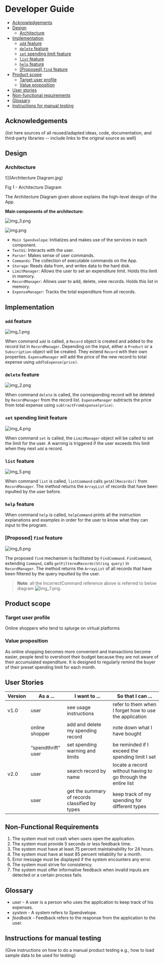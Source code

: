 # Developer Guide

- [Acknowledgements](#acknowledgements)
- [Design](#design)
  - [Architecture](#architecture)
- [Implementation](#implementation)
  - [`add` feature](#add-feature)
  - [`delete` feature](#delete-feature)
  - [`set` spending limit feature](#set-spending-limit-feature)
  - [`list` feature](#list-feature)
  - [`help` feature](#help-feature)
  - [[Proposed] `find` feature](#proposed-find-feature)
- [Product scope](#product-scope)
  - [Target user profile](#target-user-profile)
  - [Value proposition](#value-proposition)
- [User stories](#user-stories)
- [Non-functional requirements](#non-functional-requirements)
- [Glossary](#glossary)
- [Instructions for manual testing](#instructions-for-manual-testing)

## Acknowledgements

{list here sources of all reused/adapted ideas, code, documentation, and third-party libraries -- include links to the original source as well}

## Design
### Architecture
![](Architecture Diagram.jpg)

Fig 1 - Architecture Diagram

The Architecture Diagram given above explains the high-level design of the App.

**Main components of the architecture:**

![img_3.png](img_3.png)

![img.png](img.png)

- `Main Spendvelope`: Initializes and makes use of the services in each component.
- `TextUi`: Interacts with the user.
- `Parser`: Makes sense of user commands.
- `Commands`: The collection of executable commands on the App.
- `Storage`: Reads data from, and writes data to the hard disk.
- `LimitManager`: Allows the user to set an expenditure limit. Holds this limit in memory.
- `RecordManager`: Allows user to add, delete, view records. Holds this list in memory.
- `ExpenseManager`: Tracks the total expenditure from all records.

## Implementation
### `add` feature

![img_1.png](img_1.png)

When command `add` is called, a `Record` object is created and added to the record list in `RecordManager`. Depending 
on the input, either a `Product` or a `Subscription` object will be created. They extend `Record` with their own 
properties. `ExpenseManager` will add the price of the new record to total expense using `addToExpense(price)`.

### `delete` feature

![img_2.png](img_2.png)

When command `delete` is called, the corresponding record will be deleted by `RecordManager` from the record list. 
`ExpenseManager` subtracts the price from total expense using `subtractFromExpense(price)`.

### `set` spending limit feature

![img_4.png](img_4.png)

When command `set` is called, the `LimitManager` object will be called to set the limit for the user. A warning is 
triggered if the user exceeds this limit when they next `add` a record.

### `list` feature

![img_5.png](img_5.png)

When command `list` is called, `listCommand` calls `getAllRecords()` from `RecordManager`. The method returns 
the `ArrayList` of records that have been inputted by the user before.

### `help` feature
When command `help` is called, `helpCommand` prints all the instruction explanations and examples in order for the user 
to know what they can input to the program.

### [Proposed] `find` feature

![img_6.png](img_6.png)

The proposed `find` mechanism is facilitated by `FindCommand`. `FindCommand`, extending `Command`, calls
`getFilteredRecords(String query)` in `RecordManager`. The method returns the `ArrayList` of all records that have been 
filtered by the query inputted by the user.


>**Note:** all the IncorrectCommand reference above is referred to below diagram
> ![img_7.png](img_7.png).


## Product scope
### Target user profile

Online shoppers who tend to splurge on virtual platforms

### Value proposition

As online shopping becomes more convenient and transactions become easier, people tend to overshoot 
their budget because they are not aware of their accumulated expenditure. It is designed to 
regularly remind the buyer of their preset spending limit for each month.


## User Stories

|Version| As a ... | I want to ... | So that I can ...|
|---|----------|------------------|------------------|
|v1.0|user|see usage instructions|refer to them when I forget how to use the application|
| |online shopper|add and delete my spending record|note down what I have bought|
| |“spendthrift” user|set spending warning and limits|be reminded if I exceed the spending limit I set|
|v2.0|user|search record by name|locate a record without having to go through the entire list|
| |user|get the summary of records classified by types|keep track of my spending for different types|

## Non-Functional Requirements

1. The system must not crash when users open the application.
2. The system must provide 5 seconds or less feedback time.
3. The system must have at least 75 percent maintainability for 24 hours.
4. The system must have at least 85 percent reliability for a month.
5. Error message must be displayed if the system encounters any error.
6. The system must strive for consistency.
7. The system must offer informative feedback when invalid inputs are detected or a certain process fails.


## Glossary

* *user* - A user is a person who uses the application to keep track of his expenses.
* *system* - A system refers to Spendvelope.
* *feedback* - Feedback refers to the response from the application to the user.


## Instructions for manual testing

{Give instructions on how to do a manual product testing e.g., how to load sample data to be used for testing}
